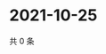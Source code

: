 # 2021-10-25

共 0 条

<!-- BEGIN WEIBO -->
<!-- 最后更新时间 Mon Oct 25 2021 01:17:04 GMT+0800 (China Standard Time) -->

<!-- END WEIBO -->
